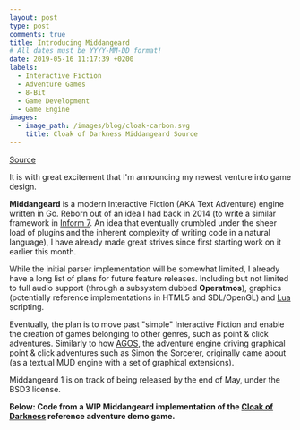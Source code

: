 ```yaml
---
layout: post
type: post
comments: true
title: Introducing Middangeard
# All dates must be YYYY-MM-DD format!
date: 2019-05-16 11:17:39 +0200
labels:
  - Interactive Fiction
  - Adventure Games
  - 8-Bit
  - Game Development
  - Game Engine
images:
  - image_path: /images/blog/cloak-carbon.svg
    title: Cloak of Darkness Middangeard Source
---
```


<a href="https://github.com/middangeard-fiction/middangeard"><i class="large github icon"></i>Source</a>

It is with great excitement that I'm announcing my newest venture into game design.

**Middangeard** is a modern Interactive Fiction (AKA Text Adventure) engine written in Go.
Reborn out of an idea I had back in 2014 (to write a similar framework in 
[Inform 7](http://inform7.com/). An idea that eventually crumbled under 
the sheer load of plugins and the inherent complexity of writing code in a natural language),
I have already made great strives since first starting work on it earlier this month.

While the initial parser implementation will be somewhat limited, I already have a long list of
plans for future feature releases.
Including but not limited to 
full audio support (through a subsystem dubbed **Operatmos**), graphics (potentially reference implementations in HTML5 and SDL/OpenGL)
and [Lua](www.lua.org) scripting.

Eventually, the plan is to move past "simple" Interactive Fiction and enable the creation
of games belonging to other genres, such as point & click adventures. Similarly
to how [AGOS](https://wiki.scummvm.org/index.php/AGOS), the adventure engine driving graphical point & click adventures such as Simon the Sorcerer,
originally came about (as a textual MUD engine with a set of graphical extensions).

Middangeard 1 is on track of being released by the end of May, under the BSD3 license.

**Below: Code from a WIP Middangeard implementation of the [Cloak of Darkness](http://www.firthworks.com/roger/cloak/) reference adventure demo game.**